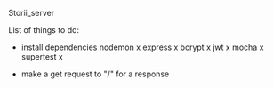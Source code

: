 Storii_server

List of things to do:

- install dependencies
    nodemon x
    express x
    bcrypt x
    jwt x
    mocha x
    supertest x

- make a get request to "/" for a response

